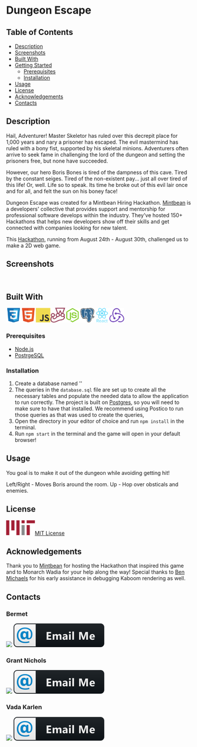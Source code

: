 # Dungeon Escape

## Table of Contents

- [Description](#description)
- [Screenshots](#screenshots)
- [Built With](#built-with)
- [Getting Started](#getting-started)
  - [Prerequisites](#prerequisites)
  - [Installation](#installation)
- [Usage](#usage)
- [License](#license)
- [Acknowledgements](#acknowledgements)
- [Contacts](#contacts)

## Description

Hail, Adventurer! Master Skeletor has ruled over this decrepit place for 1,000 years and nary a prisoner has escaped. The evil mastermind has ruled with a bony fist, supported by his skeletal minions. Adventurers often arrive to seek fame in challenging the lord of the dungeon and setting the prisoners free, but none have succeeded.

However, our hero Boris Bones is tired of the dampness of this cave. Tired by the constant seiges. Tired of the non-existent pay... just all over tired of this life! Or, well. Life so to speak. Its time he broke out of this evil lair once and for all, and felt the sun on his boney face!

Dungeon Escape was created for a Mintbean Hiring Hackathon. [Mintbean](https://www.linkedin.com/company/mintbean/) is a developers' collective that provides support and mentorship for professional software develops within the industry. They've hosted 150+ Hackathons that helps new developers show off their skills and get connected with companies looking for new talent.

This [Hackathon](https://mintbean.io/meets/d51762d5-b874-4cc1-a420-ff316600192f), running from August 24th - August 30th, challenged us to make a 2D web game.

## Screenshots

<img src="" />

## Built With

<a href="https://developer.mozilla.org/en-US/docs/Web/CSS"><img src="https://raw.githubusercontent.com/devicons/devicon/master/icons/css3/css3-original.svg" height="40px" width="40px" /></a><a href="https://developer.mozilla.org/en-US/docs/Web/HTML"><img src="https://raw.githubusercontent.com/devicons/devicon/master/icons/html5/html5-original.svg" height="40px" width="40px" /></a><a href="https://developer.mozilla.org/en-US/docs/Web/JavaScript"><img src="https://raw.githubusercontent.com/devicons/devicon/master/icons/javascript/javascript-original.svg" height="40px" width="40px" /></a><a href="https://jestjs.io/"><img src="https://raw.githubusercontent.com/devicons/devicon/master/icons/jest/jest-plain.svg" height="40px" width="40px" /></a><a href="https://nodejs.org/en/"><img src="https://raw.githubusercontent.com/devicons/devicon/master/icons/nodejs/nodejs-original.svg" height="40px" width="40px" /></a><a href="https://www.postgresql.org/"><img src="https://raw.githubusercontent.com/devicons/devicon/master/icons/postgresql/postgresql-original.svg" height="40px" width="40px" /></a><a href="https://reactjs.org/"><img src="https://raw.githubusercontent.com/devicons/devicon/master/icons/react/react-original-wordmark.svg" height="40px" width="40px" /></a><a href="https://redux.js.org/"><img src="https://raw.githubusercontent.com/devicons/devicon/master/icons/redux/redux-original.svg" height="40px" width="40px" /></a>

### Prerequisites

- [Node.js](https://nodejs.org/en/)
- [PostrgeSQL](https://www.postgresql.org/)

### Installation

1. Create a database named ''
2. The queries in the `database.sql` file are set up to create all the necessary tables and populate the needed data to allow the application to run correctly. The project is built on [Postgres](https://www.postgresql.org/download/), so you will need to make sure to have that installed. We recommend using Postico to run those queries as that was used to create the queries,
3. Open the directory in your editor of choice and run `npm install` in the terminal.
4. Run `npm start` in the terminal and the game will open in your default browser!

## Usage

You goal is to make it out of the dungeon while avoiding getting hit!

Left/Right - Moves Boris around the room.
Up - Hop over obsticals and enemies.

## License

<a href="https://choosealicense.com/licenses/mit/"><img src="https://raw.githubusercontent.com/johnturner4004/readme-generator/master/src/components/assets/images/mit.svg" height=40 />MIT License</a>

## Acknowledgements

Thank you to [Mintbean](https://www.linkedin.com/company/mintbean/) for hosting the Hackathon that inspired this game and to Monarch Wadia for your help along the way! Special thanks to [Ben Michaels](https://www.linkedin.com/in/benjamin-michaels-88ab22a1/) for his early assistance in debugging Kaboom rendering as well.

## Contacts

### Bermet

<a href="https://www.linkedin.com/in/bermet-tariel/"><img src="https://img.shields.io/badge/LinkedIn-0077B5?style=for-the-badge&logo=linkedin&logoColor=white" /></a> <a href="mailto:BEMEMAIL"><img src=https://raw.githubusercontent.com/johnturner4004/readme-generator/master/src/components/assets/images/email_me_button_icon_151852.svg /></a>

### Grant Nichols

<a href="https://www.linkedin.com/in/grant-nichols-dev/"><img src="https://img.shields.io/badge/LinkedIn-0077B5?style=for-the-badge&logo=linkedin&logoColor=white" /></a> <a href="mailto:GRANTEMAIL"><img src=https://raw.githubusercontent.com/johnturner4004/readme-generator/master/src/components/assets/images/email_me_button_icon_151852.svg /></a>

### Vada Karlen

<a href="https://www.linkedin.com/in/vkarlen"><img src="https://img.shields.io/badge/LinkedIn-0077B5?style=for-the-badge&logo=linkedin&logoColor=white" /></a> <a href="mailto:vada.karlen@gmail.com"><img src=https://raw.githubusercontent.com/johnturner4004/readme-generator/master/src/components/assets/images/email_me_button_icon_151852.svg /></a>
